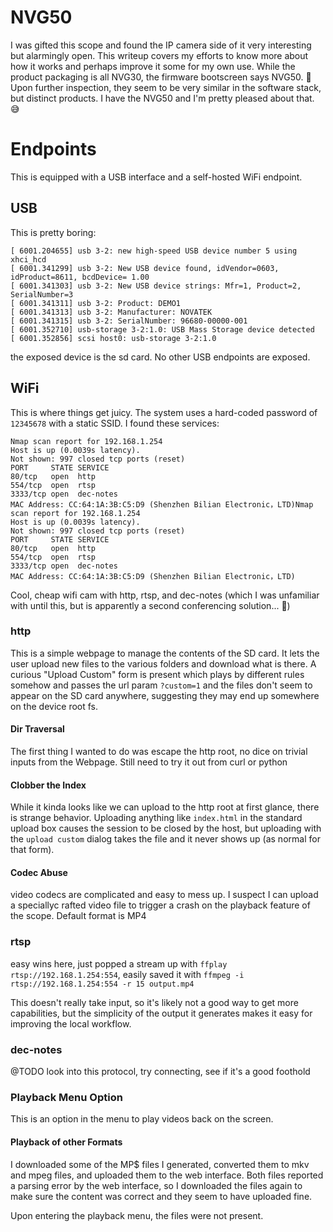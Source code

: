 # NVG50

I was gifted this scope and found the IP camera side of it very interesting but alarmingly open. This writeup covers my efforts to know more about how it works and perhaps improve it some for my own use. While the product packaging is all NVG30, the firmware bootscreen says NVG50. :shrug: Upon further inspection, they seem to be very similar in the software stack, but distinct products. I have the NVG50 and I'm pretty pleased about that. 😅

# Endpoints
This is equipped with a USB interface and a self-hosted WiFi endpoint.

## USB
This is pretty boring:
```
[ 6001.204655] usb 3-2: new high-speed USB device number 5 using xhci_hcd
[ 6001.341299] usb 3-2: New USB device found, idVendor=0603, idProduct=8611, bcdDevice= 1.00
[ 6001.341303] usb 3-2: New USB device strings: Mfr=1, Product=2, SerialNumber=3
[ 6001.341311] usb 3-2: Product: DEMO1
[ 6001.341313] usb 3-2: Manufacturer: NOVATEK
[ 6001.341315] usb 3-2: SerialNumber: 96680-00000-001
[ 6001.352710] usb-storage 3-2:1.0: USB Mass Storage device detected
[ 6001.352856] scsi host0: usb-storage 3-2:1.0
```

the exposed device is the sd card. No other USB endpoints are exposed.

## WiFi
This is where things get juicy. The system uses a hard-coded password of `12345678` with a static SSID. 
I found these services:
```
Nmap scan report for 192.168.1.254
Host is up (0.0039s latency).
Not shown: 997 closed tcp ports (reset)
PORT     STATE SERVICE
80/tcp   open  http
554/tcp  open  rtsp
3333/tcp open  dec-notes
MAC Address: CC:64:1A:3B:C5:D9 (Shenzhen Bilian Electronic，LTD)Nmap scan report for 192.168.1.254
Host is up (0.0039s latency).
Not shown: 997 closed tcp ports (reset)
PORT     STATE SERVICE
80/tcp   open  http
554/tcp  open  rtsp
3333/tcp open  dec-notes
MAC Address: CC:64:1A:3B:C5:D9 (Shenzhen Bilian Electronic，LTD)
```

Cool, cheap wifi cam with http, rtsp, and dec-notes (which I was unfamiliar with until this, but is apparently a second conferencing solution... :shrug:)

### http
This is a simple webpage to manage the contents of the SD card. It lets the user upload new files to the various folders and download what is there. A curious "Upload Custom" form is present which plays by different rules somehow and passes the url param `?custom=1` and the files don't seem to appear on the SD card anywhere, suggesting they may end up somewhere on the device root fs. 

#### Dir Traversal
The first thing I wanted to do was escape the http root, no dice on trivial inputs from the Webpage. Still need to try it out from curl or python

#### Clobber the Index
While it kinda looks like we can upload to the http root at first glance, there is strange behavior. Uploading anything like `index.html` in the standard upload box causes the session to be closed by the host, but uploading with the `upload custom` dialog takes the file and it never shows up (as normal for that form).

#### Codec Abuse
video codecs are complicated and easy to mess up. I suspect I can upload a speciallyc rafted video file to trigger a crash on the playback feature of the scope. Default format is MP4

### rtsp
easy wins here, just popped a stream up with `ffplay rtsp://192.168.1.254:554`, easily saved it with `ffmpeg -i rtsp://192.168.1.254:554 -r 15 output.mp4`

This doesn't really take input, so it's likely not a good way to get more capabilities, but the simplicity of the output it generates makes it easy for improving the local workflow. 

### dec-notes
@TODO look into this protocol, try connecting, see if it's a good foothold

### Playback Menu Option
This is an option in the menu to play videos back on the screen. 
#### Playback of other Formats
I downloaded some of the MP$ files I generated, converted them to mkv and mpeg files, and uploaded them to the web interface. Both files reported a parsing error by the web interface, so I downloaded the files again to make sure the content was correct and they seem to have uploaded fine. 

Upon entering the playback menu, the files were not present. 
